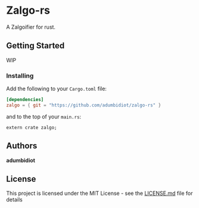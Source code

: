 # Zalgo-rs

A Zalgoifier for rust.

## Getting Started

WIP

### Installing

Add the following to your `Cargo.toml` file:

```toml
[dependencies]
zalgo = { git = "https://github.com/adumbidiot/zalgo-rs" }
```

and to the top of your `main.rs`:

```rust,ignore
extern crate zalgo;
```

## Authors

**adumbidiot** 

## License

This project is licensed under the MIT License - see the [LICENSE.md](LICENSE.md) file for details